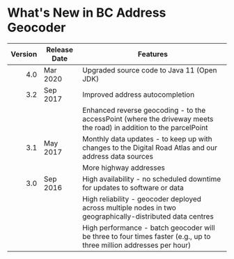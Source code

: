 # What's New in BC Address Geocoder
Version | Release Date | Features
-------: | --------------- | -------------
4.0|Mar 2020| Upgraded source code to Java 11 (Open JDK)
3.2 | Sep 2017 | Improved address autocompletion
||| Enhanced reverse geocoding - to the accessPoint (where the driveway meets the road) in addition to the parcelPoint
3.1 | May 2017 | Monthly data updates - to keep up with changes to the Digital Road Atlas and our address data sources
  ||| More highway addresses
3.0 | Sep 2016 | High availability - no scheduled downtime for updates to software or data
  ||| High reliability - geocoder deployed across multiple nodes in two geographically-distributed data centres
  ||| High performance - batch geocoder will be three to four times faster (e.g., up to three million addresses per hour)
